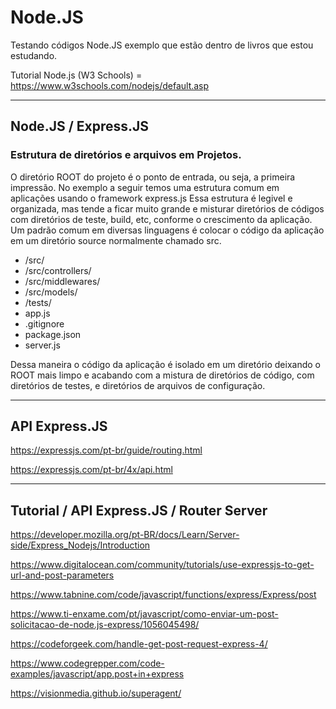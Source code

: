 # Node.JS

Testando códigos Node.JS exemplo que estão dentro de livros que estou estudando.

Tutorial Node.js (W3 Schools) = https://www.w3schools.com/nodejs/default.asp

-----------------------------------------------------------------------------------------

## Node.JS / Express.JS 

### Estrutura de diretórios e arquivos em Projetos. 

O diretório ROOT do projeto é o ponto de entrada, ou seja, a primeira impressão. 
No exemplo a seguir temos uma estrutura comum em aplicações usando o framework express.js 
Essa estrutura é legivel e organizada, mas tende a ficar muito grande e misturar diretórios
de códigos com diretórios de teste, build, etc, conforme o crescimento da aplicação.
Um padrão comum em diversas linguagens é colocar o código da aplicação em um diretório
source normalmente chamado src.

* /src/
* /src/controllers/
* /src/middlewares/
* /src/models/
* /tests/
* app.js
* .gitignore
* package.json
* server.js

Dessa maneira o código da aplicação é isolado em um diretório deixando o ROOT mais limpo e 
acabando com a mistura de diretórios de código, com diretórios de testes, e diretórios de
arquivos de configuração.

-----------------------------------------------------------------------------------------

## API Express.JS

https://expressjs.com/pt-br/guide/routing.html

https://expressjs.com/pt-br/4x/api.html

-----------------------------------------------------------------------------------------

## Tutorial / API Express.JS / Router Server 

https://developer.mozilla.org/pt-BR/docs/Learn/Server-side/Express_Nodejs/Introduction

https://www.digitalocean.com/community/tutorials/use-expressjs-to-get-url-and-post-parameters

https://www.tabnine.com/code/javascript/functions/express/Express/post

https://www.ti-enxame.com/pt/javascript/como-enviar-um-post-solicitacao-de-node.js-express/1056045498/

https://codeforgeek.com/handle-get-post-request-express-4/

https://www.codegrepper.com/code-examples/javascript/app.post+in+express

https://visionmedia.github.io/superagent/
